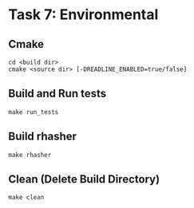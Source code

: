 # Task 7: Environmental

## Cmake
```
cd <build dir>
cmake <source dir> [-DREADLINE_ENABLED=true/false]
```

## Build and Run tests
```
make run_tests
```
## Build rhasher
```
make rhasher
```

## Clean (Delete Build Directory)
```
make clean
```